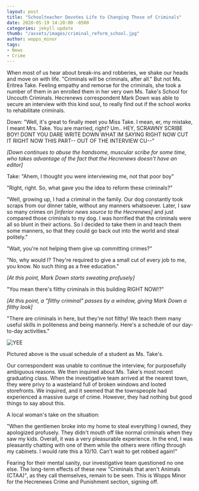 ```yaml
---
layout: post
title: "Schoolteacher Devotes Life to Changing Those of Criminals"
date: 2020-05-19 14:20:00 -0500
categories: jekyll update
thumb: "/assets/images/criminal_reform_school.jpg"
author: wopps_minor
tags:
- News
- Crime
---
```


When most of us hear about break-ins and robberies, we shake our heads and move on with life. "Criminals will be criminals, after all." But not Ms. Eritrea Take. Feeling empathy and remorse for the criminals, she took a number of them in an enrolled them in her very own Ms. Take's School for Uncouth Criminals. Hecrenews correspondent Mark Down was able to secure an interview with this kind soul, to really find out if the school works to rehabilitate criminals. 

Down: "Well, it's great to finally meet you Miss Take. I mean, er, my mistake, I meant Mrs. Take. You are married, right? Um.. HEY, SCRAWNY SCRIBE BOY! DONT YOU DARE WRITE DOWN WHAT IM SAYING RIGHT NOW CUT IT RIGHT NOW THIS PART-- OUT OF THE INTERVIEW CU--"

*[Down continues to abuse the handsome, muscular scribe for some time, who takes advantage of the fact that the Hecrenews doesn't have an editor]*

Take: "Ahem, I thought you were interviewing me, not that poor boy"

"Right, right. So, what gave you the idea to reform these criminals?"

"Well, growing up, I had a criminal in the family. Our dog constantly took scraps from our dinner table, without any manners whatsoever. Later, I saw so many crimes on *[inferior news source to the Hecrenews]* and just compared those criminals to my dog. I was horrified that the criminals were all so blunt in their actions. So I decided to take them in and teach them some manners, so that they could go back out into  the world and steal politely."

"Wait, you're not helping them give up committing crimes?"

"No, why would I? They're required to give a small cut of every job to me, you know. No such thing as a free education."

*[At this point, Mark Down starts sweating profusely]*

"You mean there's filthy criminals in this building RIGHT NOW!?"

*[At this point, a "filthy criminal" passes by a window, giving Mark Down a filthy look]*

"There are criminals in here, but they're not filthy! We teach them many useful skills in politeness and being mannerly. Here's a schedule of our day-to-day activities."

![YEE](https://hecrenews.github.io/assets/images/criminal_manners_schedule.JPG)

Pictured above is the usual schedule of a student as Ms. Take's. 
	
Our correspondent was unable to continue the interview, for purposefully ambiguous reasons. We then inquired about Ms. Take's most recent graduating class. When the investigative team arrived at the nearest town, they were privy to a wasteland full of broken windows and looted storefronts. We inquired, and it seemed that the townspeople had experienced a massive surge of crime. However, they had nothing but good things to say about this.

A local woman's take on the situation:

"When the gentlemen broke into my home to steal everything I owned, they apologized profusely. They didn't mouth off like normal criminals when they saw my kids. Overall, it was a very pleasurable experience. In the end, I was pleasantly chatting with one of them while the others were rifling through my cabinets. I would rate this a 10/10. Can't wait to get robbed again!"

Fearing for their mental sanity, our investigative team questioned no one else. The long-term effects of these new "Criminals that aren't Animals (CTAA)", as they call themselves, remain to be seen. This is Wopps Minor for the Hecrenews Crime and Punishment section, signing off.
	
